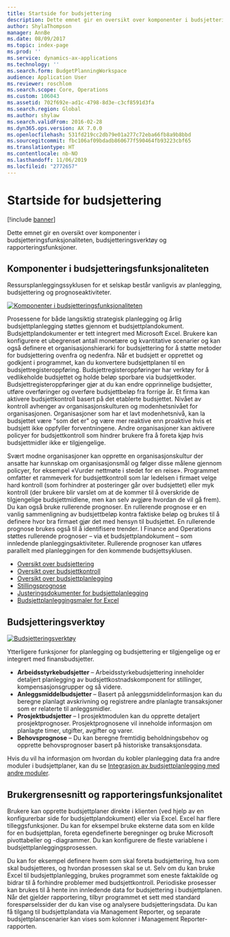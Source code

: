 ```yaml
---
title: Startside for budsjettering
description: Dette emnet gir en oversikt over komponenter i budsjetteringsfunksjonaliteten, budsjetteringsverktøy og rapporteringsfunksjoner i Microsoft Dynamics 365 Finance.
author: ShylaThompson
manager: AnnBe
ms.date: 08/09/2017
ms.topic: index-page
ms.prod: ''
ms.service: dynamics-ax-applications
ms.technology: ''
ms.search.form: BudgetPlanningWorkspace
audience: Application User
ms.reviewer: roschlom
ms.search.scope: Core, Operations
ms.custom: 106043
ms.assetid: 702f692e-ad1c-4798-8d3e-c3cf8591d3fa
ms.search.region: Global
ms.author: shylaw
ms.search.validFrom: 2016-02-28
ms.dyn365.ops.version: AX 7.0.0
ms.openlocfilehash: 531fd219cc2db79e01a277c72eba66fb8a9b8bbd
ms.sourcegitcommit: fbc106af09bdadb860677f590464fb93223cbf65
ms.translationtype: HT
ms.contentlocale: nb-NO
ms.lasthandoff: 11/06/2019
ms.locfileid: "2772657"
---
```

# <a name="budgeting-home-page"></a>Startside for budsjettering

[!include [banner](../includes/banner.md)]

Dette emnet gir en oversikt over komponenter i budsjetteringsfunksjonaliteten, budsjetteringsverktøy og rapporteringsfunksjoner. 

<a name="components-of-budgeting-functionality"></a>Komponenter i budsjetteringsfunksjonaliteten
-------------------------------------

Ressursplanleggingssyklusen for et selskap består vanligvis av planlegging, budsjettering og prognoseaktiviteter.

[![Komponenter i budsjetteringsfunksjonaliteten](./media/budgeting-functionality-components.jpg)](./media/budgeting-functionality-components.jpg)

Prosessene for både langsiktig strategisk planlegging og årlig budsjettplanlegging støttes gjennom et budsjettplandokument. Budsjettplandokumenter er tett integrert med Microsoft Excel. Brukere kan konfigurere et ubegrenset antall monetære og kvantitative scenarier og kan også definere et organisasjonshierarki for budsjettering for å støtte metoder for budsjettering ovenfra og nedenfra. Når et budsjett er opprettet og godkjent i programmet, kan du konvertere budsjettplanen til en budsjettregisteroppføring. Budsjettregisteroppføringer har verktøy for å vedlikeholde budsjettet og holde beløp sporbare via budsjettkoder. Budsjettregisteroppføringer gjør at du kan endre opprinnelige budsjetter, utføre overføringer og overføre budsjettbeløp fra forrige år. Et firma kan aktivere budsjettkontroll basert på det etablerte budsjettet. Nivået av kontroll avhenger av organisasjonskulturen og modenhetsnivået for organisasjonen. Organisasjoner som har et lavt modenhetsnivå, kan la budsjettet være "som det er" og være mer reaktive enn proaktive hvis et budsjett ikke oppfyller forventningene. Andre organisasjoner kan aktivere policyer for budsjettkontroll som hindrer brukere fra å foreta kjøp hvis budsjettmidler ikke er tilgjengelige.

Svært modne organisasjoner kan opprette en organisasjonskultur der ansatte har kunnskap om organisasjonsmål og følger disse målene gjennom policyer, for eksempel «Vurder nettmøte i stedet for en reise». Programmet omfatter et rammeverk for budsjettkontroll som lar ledelsen i firmaet velge hard kontroll (som forhindrer at posteringer går over budsjettet) eller myk kontroll (der brukere blir varslet om at de kommer til å overskride de tilgjengelige budsjettmidlene, men kan selv avgjøre hvordan de vil gå frem). Du kan også bruke rullerende prognoser. En rullerende prognose er en vanlig sammenligning av budsjettbeløp kontra faktiske beløp og brukes til å definere hvor bra firmaet gjør det med hensyn til budsjettet. En rullerende prognose brukes også til å identifisere trender. I Finance and Operations støttes rullerende prognoser – via et budsjettplandokument – som innledende planleggingsaktiviteter. Rullerende prognoser kan utføres parallelt med planleggingen for den kommende budsjettsyklusen.

-   [Oversikt over budsjettering](basic-budgeting-overview-configuration.md)
-   [Oversikt over budsjettkontroll](budget-control-overview-configuration.md)
-   [Oversikt over budsjettplanlegging](budget-planning-overview-configuration.md)
-   [Stillingsprognose](position-forecasting.md)
-   [Justeringsdokumenter for budsjettplanlegging](budget-planning-justification-docs.md)
-   [Budsjettplanleggingsmaler for Excel](budget-planning-excel-templates.md)

## <a name="budgeting-tools"></a>Budsjetteringsverktøy
[![Budsjetteringsverktøy](./media/budgeting-tools.jpg)](./media/budgeting-tools.jpg) 

Ytterligere funksjoner for planlegging og budsjettering er tilgjengelige og er integrert med finansbudsjetter.

-   **Arbeidsstyrkebudsjetter** – Arbeidsstyrkebudsjettering inneholder detaljert planlegging av budsjettkostnadskomponent for stillinger, kompensasjonsgrupper og så videre.
-   **Anleggsmiddelbudsjetter** – Basert på anleggsmiddelinformasjon kan du beregne planlagt avskrivning og registrere andre planlagte transaksjoner som er relaterte til anleggsmidler.
-   **Prosjektbudsjetter** – I prosjektmodulen kan du opprette detaljert prosjektprognoser. Prosjektprognosene vil inneholde informasjon om planlagte timer, utgifter, avgifter og varer.
-   **Behovsprognose** – Du kan beregne fremtidig beholdningsbehov og opprette behovsprognoser basert på historiske transaksjonsdata.

Hvis du vil ha informasjon om hvordan du kobler planlegging data fra andre moduler i budsjettplaner, kan du se [Integrasjon av budsjettplanlegging med andre moduler](budget-planning-integration-other-modules.md).

## <a name="user-interface-and-reporting-capabilities"></a>Brukergrensesnitt og rapporteringsfunksjonalitet
Brukere kan opprette budsjettplaner direkte i klienten (ved hjelp av en konfigurerbar side for budsjettplandokument) eller via Excel. Excel har flere tilleggsfunksjoner. Du kan for eksempel bruke eksterne data som en kilde for en budsjettplan, foreta egendefinerte beregninger og bruke Microsoft pivottabeller og -diagrammer. Du kan konfigurere de fleste variablene i budsjettplanleggingsprosessen. 

Du kan for eksempel definere hvem som skal foreta budsjettering, hva som skal budsjetteres, og hvordan prosessen skal se ut. Selv om du kan bruke Excel til budsjettplanlegging, brukes programmet som eneste faktakilde og bidrar til å forhindre problemer med budsjettkontroll. Periodiske prosesser kan brukes til å hente inn innledende data for budsjettering i budsjettplanen. Når det gjelder rapportering, tilbyr programmet et sett med standard forespørselssider der du kan vise og analysere budsjetteringsdata. Du kan få tilgang til budsjettplandata via Management Reporter, og separate budsjettplanscenarier kan vises som kolonner i Management Reporter-rapporten.






